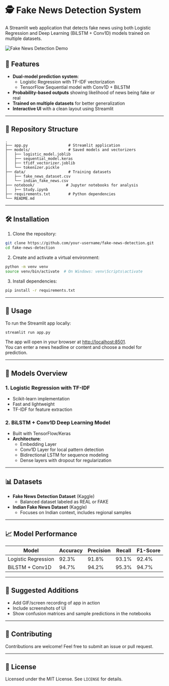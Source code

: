 ﻿# 🕵️ Fake News Detection System

A Streamlit web application that detects fake news using both Logistic Regression and Deep Learning (BiLSTM + Conv1D) models trained on multiple datasets.

![Fake News Detection Demo](https://media.giphy.com/media/v1.Y2lkPWVjZjA1ZTQ3cnplcHM3aDBwZW00bDR2ZGZjM3NsOHBod3U2M2s0OXZybzM5NHhuaCZlcD12MV9naWZzX3JlbGF0ZWQmY3Q9Zw/fSplBjxrvJAnP1W26q/giphy.gif) 

## 📌 Features

- **Dual-model prediction system**:
  - Logistic Regression with TF-IDF vectorization
  - TensorFlow Sequential model with Conv1D + BiLSTM
- **Probability-based outputs** showing likelihood of news being fake or real
- **Trained on multiple datasets** for better generalization
- **Interactive UI** with a clean layout using Streamlit

---

## 📂 Repository Structure

```
.
├── app.py                  # Streamlit application
├── models/                 # Saved models and vectorizers
│   ├── logistic_model.joblib
│   ├── sequential_model.keras
│   ├── tfidf_vectorizer.joblib
│   └── tokenizer.pickle
├── data/                   # Training datasets
│   ├── fake_news_dataset.csv
│   └── indian_fake_news.csv
├── notebook/              # Jupyter notebooks for analysis
│   ├── Study.ipynb
├── requirements.txt        # Python dependencies
└── README.md
```

---

## 🛠️ Installation

1. Clone the repository:

```bash
git clone https://github.com/your-username/fake-news-detection.git
cd fake-news-detection
```

2. Create and activate a virtual environment:

```bash
python -m venv venv
source venv/bin/activate  # On Windows: venv\Scripts\activate
```

3. Install dependencies:

```bash
pip install -r requirements.txt
```

---

## 🚀 Usage

To run the Streamlit app locally:

```bash
streamlit run app.py
```

The app will open in your browser at [http://localhost:8501](http://localhost:8501).  
You can enter a news headline or content and choose a model for prediction.

---

## 🧠 Models Overview

### 1. Logistic Regression with TF-IDF
- Scikit-learn implementation
- Fast and lightweight
- TF-IDF for feature extraction

### 2. BiLSTM + Conv1D Deep Learning Model
- Built with TensorFlow/Keras
- **Architecture**:
  - Embedding Layer
  - Conv1D Layer for local pattern detection
  - Bidirectional LSTM for sequence modeling
  - Dense layers with dropout for regularization

---

## 📊 Datasets

- **Fake News Detection Dataset** (Kaggle)
  - Balanced dataset labeled as REAL or FAKE
- **Indian Fake News Dataset** (Kaggle)
  - Focuses on Indian context, includes regional samples

---

## 📈 Model Performance

| Model                 | Accuracy | Precision | Recall | F1-Score |
|----------------------|----------|-----------|--------|----------|
| Logistic Regression  | 92.3%    | 91.8%     | 93.1%  | 92.4%    |
| BiLSTM + Conv1D      | 94.7%    | 94.2%     | 95.3%  | 94.7%    |

---

## 🧪 Suggested Additions

- Add GIF/screen recording of app in action
- Include screenshots of UI
- Show confusion matrices and sample predictions in the notebooks

---

## 🤝 Contributing

Contributions are welcome! Feel free to submit an issue or pull request.

---

## 📜 License

Licensed under the MIT License. See `LICENSE` for details.
